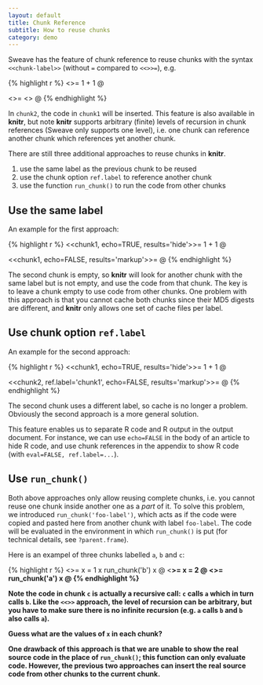 ```yaml
---
layout: default
title: Chunk Reference
subtitle: How to reuse chunks
category: demo
---
```


Sweave has the feature of chunk reference to reuse chunks with the syntax `<<chunk-label>>` (without `=` compared to `<<>>=`), e.g.

{% highlight r %}
<<chunk1>>=
1 + 1
@

<<chunk2>>=
<<chunk1>>
@
{% endhighlight %}

In `chunk2`, the code in `chunk1` will be inserted. This feature is also available in **knitr**, but note **knitr** supports arbitrary (finite) levels of recursion in chunk references (Sweave only supports one level), i.e. one chunk can reference another chunk which references yet another chunk.

There are still three additional approaches to reuse chunks in **knitr**.

1. use the same label as the previous chunk to be reused
1. use the chunk option `ref.label` to reference another chunk
1. use the function `run_chunk()` to run the code from other chunks

## Use the same label

An example for the first approach:

{% highlight r %}
<<chunk1, echo=TRUE, results='hide'>>=
1 + 1
@

<<chunk1, echo=FALSE, results='markup'>>=
@
{% endhighlight %}

The second chunk is empty, so **knitr** will look for another chunk with the same label but is not empty, and use the code from that chunk. The key is to leave a chunk empty to use code from other chunks. One problem with this approach is that you cannot cache both chunks since their MD5 digests are different, and **knitr** only allows one set of cache files per label.

## Use chunk option `ref.label`

An example for the second approach:

{% highlight r %}
<<chunk1, echo=TRUE, results='hide'>>=
1 + 1
@

<<chunk2, ref.label='chunk1', echo=FALSE, results='markup'>>=
@
{% endhighlight %}

The second chunk uses a different label, so cache is no longer a problem. Obviously the second approach is a more general solution.

This feature enables us to separate R code and R output in the output document. For instance, we can use `echo=FALSE` in the body of an article to hide R code, and use chunk references in the appendix to show R code (with `eval=FALSE, ref.label=...`).

## Use `run_chunk()`

Both above approaches only allow reusing complete chunks, i.e. you cannot reuse one chunk inside another one as a _part_ of it. To solve this problem, we introduced `run_chunk('foo-label')`, which acts as if the code were copied and pasted here from another chunk with label `foo-label`. The code will be evaluated in the environment in which `run_chunk()` is put (for technical details, see `?parent.frame`).

Here is an exampel of three chunks labelled `a`, `b` and `c`:

{% highlight r %}
<<a>>=
x = 1
x
run_chunk('b')
x
@
<<b>>=
x = 2
@
<<c>>=
run_chunk('a')
x
@
{% endhighlight %}

Note the code in chunk `c` is actually a recursive call: `c` calls `a` which in turn calls `b`. Like the `<<>>` approach, the level of recursion can be arbitrary, but you have to make sure there is no infinite recursion (e.g. `a` calls `b` and `b` also calls `a`).

Guess what are the values of `x` in each chunk?

One drawback of this approach is that we are unable to show the real source code in the place of `run_chunk()`; this function can only evaluate code. However, the previous two approaches can insert the real source code from other chunks to the current chunk.
